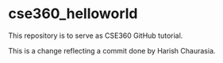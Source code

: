 # cse360_helloworld

This repository is to serve as CSE360 GitHub tutorial.

This is a change reflecting a commit done by Harish Chaurasia.
